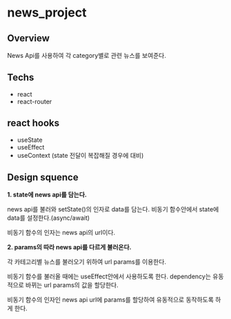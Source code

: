 # news_project

## Overview

News Api를 사용하여 각 category별로 관련 뉴스를 보여준다.

## Techs

- react
- react-router

## react hooks

- useState
- useEffect
- useContext (state 전달이 복잡해질 경우에 대비)

## Design squence

**1. state에 news api를 담는다.**

news api를 불러와 setState()의 인자로 data를 담는다.
비동기 함수안에서 state에 data를 설정한다.(async/await)

비동기 함수의 인자는 news api의 url이다.

**2. params의 따라 news api를 다르게 불러온다.**

각 카테고리별 뉴스를 불러오기 위하여 url params를 이용한다.

비동기 함수를 불러올 때에는 useEffect안에서 사용하도록 한다.
dependency는 유동적으로 바뀌는 url params의 값을 할당한다.

비동기 함수의 인자인 news api url에 params를 할당하여 유동적으로 동작하도록 하게 한다.

